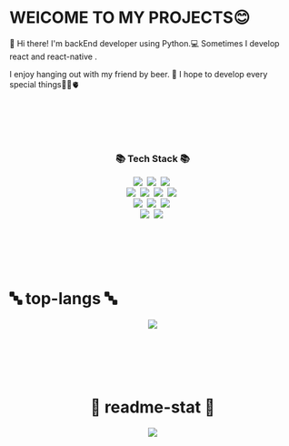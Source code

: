 
#  WElCOME TO MY PROJECTS😊

👋 Hi there! I'm backEnd developer using Python.💻 
Sometimes I develop react and react-native .

I enjoy hanging out with my friend by beer. 🍻
I hope to develop every special things💭🧠🫀


<br><br><br><br>
<h3 align="center">📚 Tech Stack 📚</h3>

<div align="center">
	<img src="https://img.shields.io/badge/HTML5-E34F26?style=flat&logo=HTML5&logoColor=white" /></a>&nbsp
	<img src="https://img.shields.io/badge/CSS3-1572B6?style=flat&logo=CSS3&logoColor=white" /></a>&nbsp
	<img src="https://img.shields.io/badge/Python-3776AB?style=flat&logo=Python&logoColor=white" /></a>&nbsp<br>
	<img src="https://img.shields.io/badge/Flask-000000?style=flat&logo=Flask&logoColor=white" /></a>&nbsp
	<img src="https://img.shields.io/badge/JavaScript-F7DF1E?style=flat&logo=JavaScript&logoColor=white" /></a>&nbsp
	<img src="https://img.shields.io/badge/TypeScript-3178C6?style=flat&logo=TypeScript&logoColor=white" /></a>&nbsp
	<img src="https://img.shields.io/badge/React-61DAFB?style=flat&logo=React&logoColor=white" /></a>&nbsp<br>
	<img src="https://img.shields.io/badge/Node.js-339933?style=flat-square&logo=Node.js&logoColor=white"/></a>&nbsp
	<img src="https://img.shields.io/badge/PostgreSQL-4169E1?style=flat&logo=PostgreSQL&logoColor=white" /></a>&nbsp
	<img src="https://img.shields.io/badge/AWS-232F3E?style=flat-square&logo=AmazonAWS&logoColor=white"/></a>&nbsp<br>
	<img src="https://img.shields.io/badge/Slack-4A154B?style=flat&logo=Slack&logoColor=white" /></a>&nbsp
	<img src="https://img.shields.io/badge/Jira-0052CC?style=flat&logo=Jira&logoColor=white" /></a>&nbsp
	
</div>


<br><br><br><br>

#	🔤 top-langs 🔤
<div align="center">
<img src="https://github-readme-stats.vercel.app/api/top-langs/?username=lhjwork&layout=compact">

<br><br><br><br>
#	📝 readme-stat 📝
<img src="https://github-readme-stats.vercel.app/api?username=lhjwork&show_icons=true">
</div>
